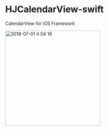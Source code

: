 # HJCalendarView-swift
CalendarView for iOS Framework

<img width="300" alt="2018-07-01 4 04 19" src="https://user-images.githubusercontent.com/7419790/42132493-cdfe38ae-7d53-11e8-851c-06ee48fc084f.png">
